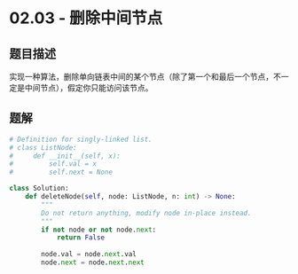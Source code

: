 # 02.03 - 删除中间节点

## 题目描述
实现一种算法，删除单向链表中间的某个节点（除了第一个和最后一个节点，不一定是中间节点），假定你只能访问该节点。



## 题解
```python
# Definition for singly-linked list.
# class ListNode:
#     def __init__(self, x):
#         self.val = x
#         self.next = None

class Solution:
    def deleteNode(self, node: ListNode, n: int) -> None:
        """
        Do not return anything, modify node in-place instead.
        """
        if not node or not node.next:
            return False
        
        node.val = node.next.val
        node.next = node.next.next
```
